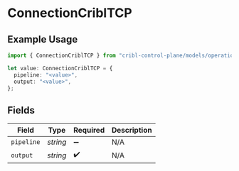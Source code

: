 # ConnectionCriblTCP

## Example Usage

```typescript
import { ConnectionCriblTCP } from "cribl-control-plane/models/operations";

let value: ConnectionCriblTCP = {
  pipeline: "<value>",
  output: "<value>",
};
```

## Fields

| Field              | Type               | Required           | Description        |
| ------------------ | ------------------ | ------------------ | ------------------ |
| `pipeline`         | *string*           | :heavy_minus_sign: | N/A                |
| `output`           | *string*           | :heavy_check_mark: | N/A                |
